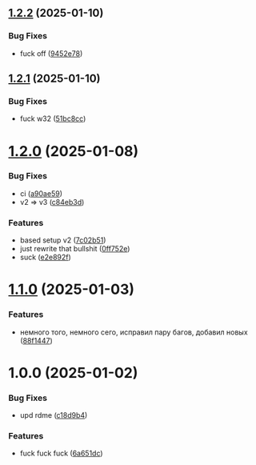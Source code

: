 ## [1.2.2](https://github.com/d0kur0/repeat-what-shit/compare/v1.2.1...v1.2.2) (2025-01-10)


### Bug Fixes

* fuck off ([9452e78](https://github.com/d0kur0/repeat-what-shit/commit/9452e7888e02a60e2a2c7db95c5bfb95b9b12a39))

## [1.2.1](https://github.com/d0kur0/repeat-what-shit/compare/v1.2.0...v1.2.1) (2025-01-10)


### Bug Fixes

* fuck w32 ([51bc8cc](https://github.com/d0kur0/repeat-what-shit/commit/51bc8ccc76ef2c155b7db0750af47b6ecfe9c0e0))

# [1.2.0](https://github.com/d0kur0/repeat-what-shit/compare/v1.1.0...v1.2.0) (2025-01-08)


### Bug Fixes

* ci ([a90ae59](https://github.com/d0kur0/repeat-what-shit/commit/a90ae59aafb649ca71a2deada39cbf5d394adb20))
* v2 => v3 ([c84eb3d](https://github.com/d0kur0/repeat-what-shit/commit/c84eb3dac084e590d3ed4aa5054e0ecb50758d06))


### Features

* based setup v2 ([7c02b51](https://github.com/d0kur0/repeat-what-shit/commit/7c02b51d7882fd61b2c0f7aa585f5d03fc3af3bd))
* just rewrite that bullshit ([0ff752e](https://github.com/d0kur0/repeat-what-shit/commit/0ff752e5263a06280dd7e868ab09b7bf70c892ac))
* suck ([e2e892f](https://github.com/d0kur0/repeat-what-shit/commit/e2e892f64b1a0d794d8a854934a18fcff71ecce9))

# [1.1.0](https://github.com/d0kur0/repeat-what-shit/compare/v1.0.0...v1.1.0) (2025-01-03)


### Features

* немного того, немного сего, исправил пару багов, добавил новых ([88f1447](https://github.com/d0kur0/repeat-what-shit/commit/88f14471a5c9a3ab3c00485491cf8ac57fa0a6a1))

# 1.0.0 (2025-01-02)


### Bug Fixes

* upd rdme ([c18d9b4](https://github.com/d0kur0/repeat-what-shit/commit/c18d9b482107b691a706b987485fe16ca6c52016))


### Features

* fuck fuck fuck ([6a651dc](https://github.com/d0kur0/repeat-what-shit/commit/6a651dc2742e24bba0113f4780513ad627d9f1e7))
